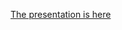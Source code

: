 [The presentation is here](https://financial-education.github.io/intro_monte_carlo_methods_in_finance)
